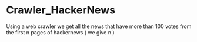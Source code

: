 # Crawler_HackerNews
Using a web crawler we get all the news that have more than 100 votes from the first n pages of hackernews ( we give n ) 
